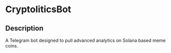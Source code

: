 # CryptoliticsBot

## Description
A Telegram bot designed to pull advanced analytics on Solana based meme coins.

